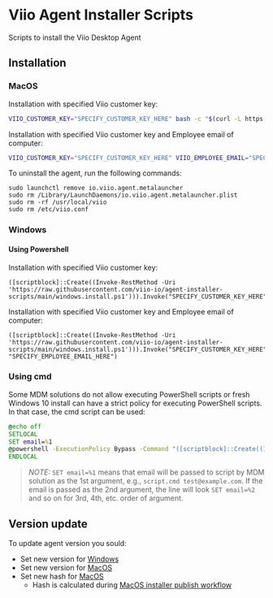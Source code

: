 # Viio Agent Installer Scripts

Scripts to install the Viio Desktop Agent


## Installation

### MacOS

Installation with specified Viio customer key:

```sh
VIIO_CUSTOMER_KEY="SPECIFY_CUSTOMER_KEY_HERE" bash -c "$(curl -L https://raw.githubusercontent.com/viio-io/agent-installer-scripts/main/macos.install.sh)"
```

Installation with specified Viio customer key and Employee email of computer:

```sh
VIIO_CUSTOMER_KEY="SPECIFY_CUSTOMER_KEY_HERE" VIIO_EMPLOYEE_EMAIL="SPECIFY_EMPLOYEE_EMAIL_HERE" bash -c "$(curl -L https://raw.githubusercontent.com/viio-io/agent-installer-scripts/main/macos.install.sh)"
```

To uninstall the agent, run the following commands:

```shell
sudo launchctl remove io.viio.agent.metalauncher
sudo rm /Library/LaunchDaemons/io.viio.agent.metalauncher.plist
sudo rm -rf /usr/local/viio
sudo rm /etc/viio.conf
```

### Windows

#### Using Powershell

Installation with specified Viio customer key:

```powerhsell
([scriptblock]::Create((Invoke-RestMethod -Uri 'https://raw.githubusercontent.com/viio-io/agent-installer-scripts/main/windows.install.ps1'))).Invoke("SPECIFY_CUSTOMER_KEY_HERE")
```

Installation with specified Viio customer key and Employee email of computer:

```powerhsell
([scriptblock]::Create((Invoke-RestMethod -Uri 'https://raw.githubusercontent.com/viio-io/agent-installer-scripts/main/windows.install.ps1'))).Invoke("SPECIFY_CUSTOMER_KEY_HERE", "SPECIFY_EMPLOYEE_EMAIL_HERE")
```

### Using cmd

Some MDM solutions do not allow executing PowerShell scripts or fresh Windows 10 install can have a strict policy for executing PowerShell scripts.
In that case, the cmd script can be used:

```cmd
@echo off
SETLOCAL
SET email=%1
@powershell -ExecutionPolicy Bypass -Command "([scriptblock]::Create((Invoke-RestMethod -Uri 'https://raw.githubusercontent.com/viio-io/agent-installer-scripts/main/windows.install.ps1')).Invoke('SPECIFY_CUSTOMER_KEY_HERE', '%email%'))"
ENDLOCAL
```

> *NOTE:* `SET email=%1` means that email will be passed to script by MDM solution as the 1st argument, e.g., `script.cmd test@example.com`. If the email is passed as the 2nd argument, the line will look `SET email=%2` and so on for 3rd, 4th, etc. order of argument.


## Version update

To update agent version you sould:
* Set new version for [Windows](https://github.com/viio-io/agent-installer-scripts/blob/main/windows.install.ps1#L11)
* Set new version for [MacOS](https://github.com/viio-io/agent-installer-scripts/blob/main/macos.install.sh#L8)
* Set new hash for [MacOS](https://github.com/viio-io/agent-installer-scripts/blob/main/macos.install.sh#L10)
	* Hash is calculated during [MacOS installer publish workflow](https://github.com/viio-io/desktop-agent/actions/workflows/publish-macos-installer.yml)